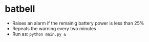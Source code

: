 # batbell
* Raises an alarm if the remainig battery power is less than 25%
* Repeats the warning every two minutes
* Run as: `python main.py &`